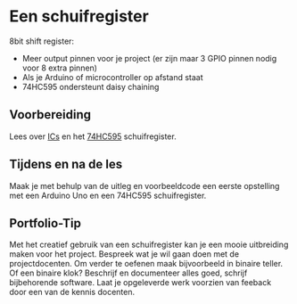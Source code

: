 # Een schuifregister

 8bit shift register:
 - Meer output pinnen voor je project (er zijn maar 3 GPIO pinnen nodig voor 8 extra pinnen)
 - Als je Arduino of microcontroller op afstand staat
 - 74HC595 ondersteunt daisy chaining  

## Voorbereiding

Lees over [ICs](../hardware-interfacing/elektronische-componenten/ic/README.md) en het [74HC595](../hardware-interfacing/elektronische-componenten/ic/74HC595/README.md) schuifregister.

## Tijdens en na de les

Maak je met behulp van de uitleg en voorbeeldcode een eerste opstelling met een Arduino Uno en een 74HC595 schuifregister.

## Portfolio-Tip

Met het creatief gebruik van een schuifregister kan je een mooie uitbreiding maken voor het project. Bespreek wat je wil gaan doen met de projectdocenten. Om verder te oefenen maak bijvoorbeeld in binaire teller. Of een binaire klok? Beschrijf en documenteer alles goed, schrijf bijbehorende software. Laat je opgeleverde werk voorzien van feeback door een van de kennis docenten. 
